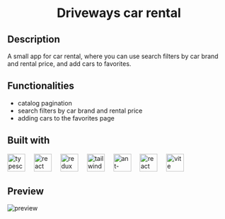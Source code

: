 <h1 align="center">Driveways car rental</h1>

<h2>Description</h2>
<p>A small app for car rental, where you can use search filters by car brand and rental price, and add cars to favorites.</p>

<h2>Functionalities</h2>
<ul>
  <li>catalog pagination</li>
  <li>search filters by car brand and rental price</li>
  <li>adding cars to the favorites page</li>
</ul>

<h2>Built with</h2>
<div align="left">
  <img src="https://cdn.jsdelivr.net/gh/devicons/devicon/icons/typescript/typescript-original.svg" height="40" alt="typescript logo"  />
  <img width="12" />
  <img src="https://cdn.jsdelivr.net/gh/devicons/devicon/icons/react/react-original.svg" height="40" alt="react logo"  />
  <img width="12" />
  <img src="https://cdn.simpleicons.org/redux/764ABC" height="40" alt="redux logo"  />
  <img width="12" />
  <img src="https://img.icons8.com/color/48/tailwindcss.png" alt="tailwindcss" width="40" height="40"/>
  <img width="12" />
  <img src="https://gw.alipayobjects.com/zos/rmsportal/KDpgvguMpGfqaHPjicRK.svg" width="40" height="40" alt="ant-design" />
  <img width="12" />
  <img src="https://velog.velcdn.com/images/cjy0029/post/5160dec4-e600-4229-8d01-a718842ca10a/reactrouter.jpeg" width="40" height="40" alt="react router" />
  <img width="12" />
  <img src="https://img.icons8.com/fluency/48/vite.png" alt="vite" width="40" height="40"/>
</div>


<h2>Preview</h2>
<img src="https://i.imgur.com/ghvHHJS.png" alt="preview"/>

